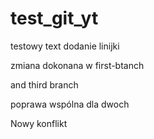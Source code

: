 # test_git_yt

testowy text
dodanie linijki

zmiana dokonana w first-btanch

and third branch

poprawa wspólna dla dwoch

Nowy konflikt
